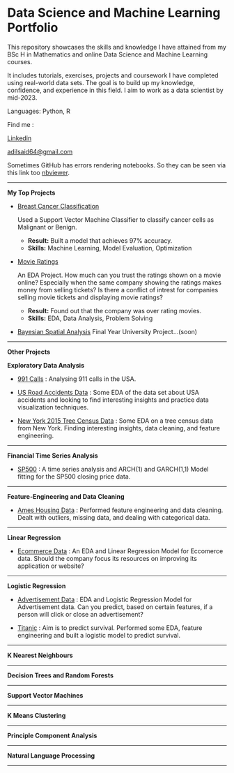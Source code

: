 # Data Science and Machine Learning Portfolio


This repository showcases the skills and knowledge I have attained from my BSc H in Mathematics and online Data Science and Machine Learning courses.

It includes tutorials, exercises, projects and coursework I have completed using real-world data sets. The goal is to build up my knowledge, confidence, and experience in this field. I aim to work as a data scientist by mid-2023. 
 
Languages: Python, R



Find me : 

[Linkedin](https://www.linkedin.com/in/adil-s64/)

adilsaid64@gmail.com

Sometimes GitHub has errors rendering notebooks. So they can be seen via this link too [nbviewer](https://nbviewer.org/github/adilsaid64/).

---
**My Top Projects**

- [Breast Cancer Classification](https://github.com/adilsaid64/Data-Science-and-Machine-Learning-Portfolio/blob/main/Machine%20Learning%20Practical:%206%20Real-World%20Applications/Breast%20Cancer%20Classification%20(2).ipynb)

    Used a Support Vector Machine Classifier to classify cancer cells as Malignant or Benign.
    - **Result:** Built a model that achieves 97% accuracy.
    - **Skills:** Machine Learning, Model Evaluation, Optimization

- [Movie Ratings](https://github.com/adilsaid64/Data-Science-and-Machine-Learning-Portfolio/blob/main/Python%20for%20Machine%20Learning%20&%20Data%20Science%20Masterclass/Moving%20Ratings%20EDA.ipynb)
    
    An EDA Project. How much can you trust the ratings shown on a movie online? Especially when the same company showing the ratings makes money from selling tickets? Is there a conflict of intrest for companies selling movie tickets and displaying movie ratings?
    - **Result:** Found out that the company was over rating movies.
    - **Skills:** EDA, Data Analysis, Problem Solving


- [Bayesian Spatial Analysis]() 
    Final Year University Project...(soon)
---
**Other Projects**

**Exploratory Data Analysis**

- [991 Calls](https://github.com/adilsaid64/Data-Science-and-Machine-Learning-Portfolio/blob/main/Python%20for%20Data%20Science%20and%20Machine%20Learning%20Bootcamp/Project%201%20EDA%20911%20Calls%20Data.ipynb)
: Analysing 911 calls in the USA.

- [US Road Accidents Data](https://github.com/adilsaid64/Data-Science-and-Machine-Learning-Portfolio/blob/main/USA%20Accidents/US_Accidents_Project_Exploratoy_Data_Analysis.ipynb)
: Some EDA of the data set about USA accidents and looking to find interesting insights and practice data visualization techniques.
   
- [New York 2015 Tree Census Data](https://github.com/adilsaid64/Data-Science-and-Machine-Learning-Portfolio/blob/main/New%20York%202015%20Tree%20Cencus%20Data/2015_Street_Tree_Cencus_Tree_data_in_New_York.ipynb)
: Some EDA on a tree census data from New York. Finding interesting insights, data cleaning, and feature engineering.

---
**Financial Time Series Analysis**
- [SP500](https://github.com/adilsaid64/Data-Science-and-Machine-Learning-Portfolio/blob/main/Time%20Series%20SP500%20Analysis%20CW%201%20in%20R.ipynb)
: A time series analysis and ARCH(1) and GARCH(1,1) Model fitting for the SP500 closing price data.

---
**Feature-Engineering and Data Cleaning**
- [Ames Housing Data]()
: Performed feature engineering and data cleaning. Dealt with outliers, missing data, and dealing with categorical data.

---
**Linear Regression**
- [Ecommerce Data](https://github.com/adilsaid64/Data-Science-and-Machine-Learning-Portfolio/blob/main/Python%20for%20Data%20Science%20and%20Machine%20Learning%20Bootcamp/Project%202%20Ecommerce%20Linear%20Regression.ipynb)
: An EDA and Linear Regression Model for Eccomerce data. Should the company focus its resources on improving its application or website?

---
**Logistic Regression**
- [Advertisement Data](https://github.com/adilsaid64/Data-Science-and-Machine-Learning-Portfolio/blob/main/Python%20for%20Data%20Science%20and%20Machine%20Learning%20Bootcamp/Project%203%20Advertisement%20Data%20Logistic%20Regression.ipynb)
: EDA and Logistic Regression Model for Advertisement data. Can you predict, based on certain features, if a person will click or close an advertisement?

- [Titanic](https://github.com/adilsaid64/Data-Science-and-Machine-Learning-Portfolio/blob/main/Titanic%20Logistic%20Regression%20Predicting%20Survival.ipynb)
: Aim is to predict survival. Performed some EDA, feature engineering and built a logistic model to predict survival.

---
**K Nearest Neighbours**

---
**Decision Trees and Random Forests**

---
**Support Vector Machines**

---
**K Means Clustering**

---
**Principle Component Analysis**

---
**Natural Language Processing**

---
